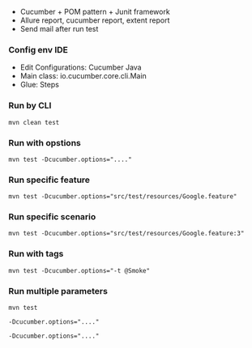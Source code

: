 - Cucumber + POM pattern + Junit framework
- Allure report, cucumber report, extent report
- Send mail after run test

### Config env IDE
- Edit Configurations: Cucumber Java
- Main class: io.cucumber.core.cli.Main
- Glue: Steps

### Run by CLI

`mvn clean test `

### Run with opstions
`mvn test -Dcucumber.options="...."`

### Run specific feature
`mvn test -Dcucumber.options="src/test/resources/Google.feature"`

### Run specific scenario
`mvn test -Dcucumber.options="src/test/resources/Google.feature:3"`

### Run with tags
`mvn test -Dcucumber.options="-t @Smoke"`

### Run multiple parameters

`mvn test `

`-Dcucumber.options="...."`

`-Dcucumber.options="...."`
